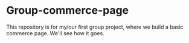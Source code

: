 # Group-commerce-page
This repository is for my/our first group project, where we build a basic commerce page.
We'll see how it goes.
